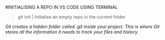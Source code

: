#INITIALISING A REPO IN VS CODE USING TERMINAL

> git init | Initialise an empty repo in the current folder

*Git creates a hidden folder called .git inside your project. This is where Git stores all the information it needs to track your files and history.*
